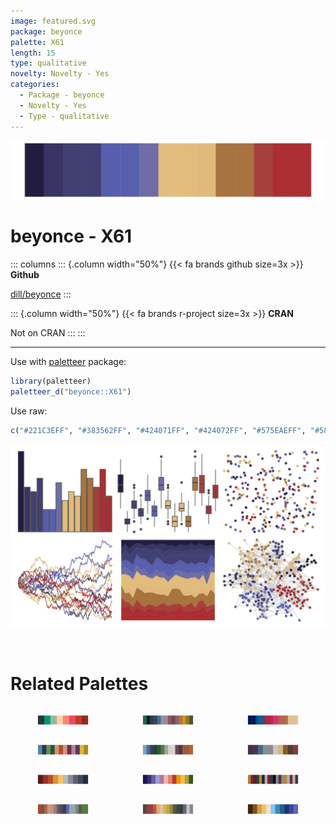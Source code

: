 ```yaml
---
image: featured.svg
package: beyonce
palette: X61
length: 15
type: qualitative
novelty: Novelty - Yes
categories:
  - Package - beyonce
  - Novelty - Yes
  - Type - qualitative
---
```


![](featured.svg)

# beyonce - X61 

::: columns
::: {.column width="50%"}
{{< fa brands github size=3x >}}
**Github**

[dill/beyonce](https://github.com/dill/beyonce)
:::

::: {.column width="50%"}
{{< fa brands r-project size=3x >}}
**CRAN**

Not on CRAN
:::
:::

<hr> 

Use with [paletteer](https://emilhvitfeldt.github.io/paletteer/) package:

```r
library(paletteer)
paletteer_d("beyonce::X61")
```

Use raw:

```r
c("#221C3EFF", "#383562FF", "#424071FF", "#424072FF", "#575EAEFF", "#585FAFFF", "#6E6DA7FF", "#E2BC7DFF", "#E2BC7BFF", "#E1B97CFF", "#A7743FFF", "#A8733FFF", "#A6403BFF", "#AC2E31FF", "#AC2E32FF")
``` 

![](examples.svg) 

<br>

# Related Palettes

<div class="list" style="display: grid; grid-template-columns: auto auto auto;"> <figure class="figure">
<a href="../../awtools/a_palette/"> <img src="../../awtools/a_palette/featured.svg" style="width: 100%;" class="figure-img"></a>
</figure> <figure class="figure">
<a href="../../impressionist.colors/te_aa_no_areois/"> <img src="../../impressionist.colors/te_aa_no_areois/featured.svg" style="width: 100%;" class="figure-img"></a>
</figure> <figure class="figure">
<a href="../../beyonce/X76/"> <img src="../../beyonce/X76/featured.svg" style="width: 100%;" class="figure-img"></a>
</figure> <figure class="figure">
<a href="../../MetBrewer/Redon/"> <img src="../../MetBrewer/Redon/featured.svg" style="width: 100%;" class="figure-img"></a>
</figure> <figure class="figure">
<a href="../../impressionist.colors/fleurs_dans_un_vase_de_cristal/"> <img src="../../impressionist.colors/fleurs_dans_un_vase_de_cristal/featured.svg" style="width: 100%;" class="figure-img"></a>
</figure> <figure class="figure">
<a href="../../impressionist.colors/la_chanson_du_chien/"> <img src="../../impressionist.colors/la_chanson_du_chien/featured.svg" style="width: 100%;" class="figure-img"></a>
</figure> <figure class="figure">
<a href="../../MetBrewer/Demuth/"> <img src="../../MetBrewer/Demuth/featured.svg" style="width: 100%;" class="figure-img"></a>
</figure> <figure class="figure">
<a href="../../MetBrewer/Renoir/"> <img src="../../MetBrewer/Renoir/featured.svg" style="width: 100%;" class="figure-img"></a>
</figure> <figure class="figure">
<a href="../../ochRe/emu_woman_paired/"> <img src="../../ochRe/emu_woman_paired/featured.svg" style="width: 100%;" class="figure-img"></a>
</figure> <figure class="figure">
<a href="../../impressionist.colors/les_peupliers/"> <img src="../../impressionist.colors/les_peupliers/featured.svg" style="width: 100%;" class="figure-img"></a>
</figure> <figure class="figure">
<a href="../../impressionist.colors/les_nympheas/"> <img src="../../impressionist.colors/les_nympheas/featured.svg" style="width: 100%;" class="figure-img"></a>
</figure> <figure class="figure">
<a href="../../MetBrewer/Manet/"> <img src="../../MetBrewer/Manet/featured.svg" style="width: 100%;" class="figure-img"></a>
</figure> 
</div>
